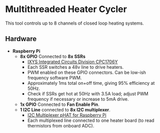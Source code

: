 # Multithreaded Heater Cycler
This tool controls up to 8 channels of closed loop heating systems.

## Hardware

- **Raspberry Pi**
  - **8x GPIO** Connected to **8x SSRs**
    - [IXYS Integrated Circuits Division CPC1706Y](https://www.digikey.com/en/products/detail/ixys-integrated-circuits-division/CPC1706Y/3077519)
    - Each SSR switches a 48v line to drive heaters.
    - PWM enabled on these GPIO connectors. Can be low-ish frequency software PWM.
    - Approximately 1ms total on+off time, giving 95% efficiency at 50Hz.
    - Check if SSRs get hot at 50Hz with 3.5A load; adjust PWM frequency if necessary or increase to 5mA drive.
  - **1x GPIO** Connected to **Fan Enable Pin**.
  - **1 I2C Line** connected to **8x I2C multiplexer**.
    - [I2C Multiplexer pHAT for Raspberry Pi](https://thepihut.com/products/i2c-multiplexer-phat-for-raspberry-pi)
    - Each multiplexed line connected to one heater board (to read thermistors from onboard ADC).

